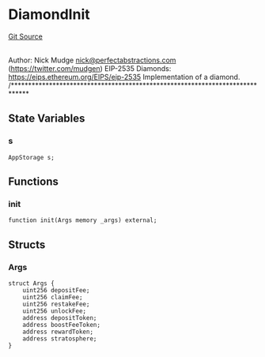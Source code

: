 # DiamondInit
[Git Source](https://github.com/VaporFi/liquid-staking/blob/3b515db4cbed442e9d462b37141dae8e14c9c9d0/src/upgradeInitializers/DiamondInit.sol)

\
Author: Nick Mudge <nick@perfectabstractions.com> (https://twitter.com/mudgen)
EIP-2535 Diamonds: https://eips.ethereum.org/EIPS/eip-2535
Implementation of a diamond.
/*****************************************************************************


## State Variables
### s

```solidity
AppStorage s;
```


## Functions
### init


```solidity
function init(Args memory _args) external;
```

## Structs
### Args

```solidity
struct Args {
    uint256 depositFee;
    uint256 claimFee;
    uint256 restakeFee;
    uint256 unlockFee;
    address depositToken;
    address boostFeeToken;
    address rewardToken;
    address stratosphere;
}
```

